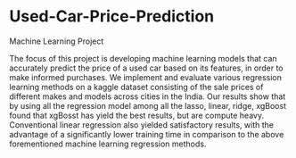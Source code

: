 # Used-Car-Price-Prediction
Machine Learning Project


The focus of this project is developing machine learning models that can accurately predict the price of a used car based on its features, in order to make informed purchases. We implement and evaluate various regression learning methods on a kaggle dataset consisting of the sale prices of different makes and models across cities in the India. Our results show that by using all the regression model among all the lasso, linear, ridge, xgBoost found that xgBosst has yield the best results, but are compute heavy. Conventional linear regression also yielded satisfactory results, with the advantage of a significantly lower training time in comparison to the above forementioned machine learning regression methods.
